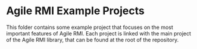 # Agile RMI Example Projects
This folder contains some example project that focuses on the most important features of Agile RMI.
Each project is linked with the main project of the Agile RMI library, that can be found at the root of the repository.
